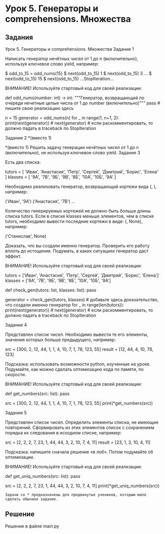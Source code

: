# Урок 5. Генераторы и comprehensions. Множества

## Задания
Урок 5. Генераторы и comprehensions. Множества
Задание 1

Написать генератор нечётных чисел от 1 до n (включительно), используя ключевое слово yield, например:

$ odd_to_15 = odd_nums(15)
$ next(odd_to_15)
1
$ next(odd_to_15)
3
...
$ next(odd_to_15)
15
$ next(odd_to_15)
...StopIteration...

ВНИМАНИЕ! Используйте стартовый код для своей реализации:

def odd_nums(number: int) -> int:
    """Генератор, возвращающий по очереди нечетные целые числа от 1 до number (включительно)"""
    pass  # пишите свою реализацию здесь
    

n = 15
generator = odd_nums(n)
for _ in range(1, n+1, 2):
    print(next(generator))
\# next(generator)  # если раскомментировать, то должно падать в traceback по StopIteration

Задание 2 *(вместо 1)

*(вместо 1) Решить задачу генерации нечётных чисел от 1 до n (включительно), не используя ключевое слово yield.
Задание 3

Есть два списка:

tutors = [
    'Иван', 'Анастасия', 'Петр', 'Сергей', 
    'Дмитрий', 'Борис', 'Елена'
]
klasses = [
    '9А', '7В', '9Б', '9В', '8Б', '10А', '10Б', '9А'
]

Необходимо реализовать генератор, возвращающий кортежи вида (<tutor>, <klass>), например:

('Иван', '9А')
('Анастасия', '7В')
...

Количество генерируемых кортежей не должно быть больше длины списка tutors. Если в списке klasses меньше элементов, чем в списке tutors, необходимо вывести последние кортежи в виде: (<tutor>, None), например:

('Станислав', None)

Доказать, что вы создали именно генератор. Проверить его работу вплоть до истощения. Подумать, в каких ситуациях генератор даст эффект.

ВНИМАНИЕ! Используйте стартовый код для своей реализации:

tutors = ['Иван', 'Анастасия', 'Петр', 'Сергей', 'Дмитрий', 'Борис', 'Елена']
klasses = ['9А', '7В', '9Б', '9В', '8Б', '10А', '10Б', '9А']


def check_gen(tutors: list, klasses: list):
    pass


generator = check_gen(tutors, klasses)
\# добавьте здесь доказательство, что создали именно генератор 
for _ in range(len(tutors)):
    print(next(generator))
\# next(generator)  # если раскомментировать, то должно падать в traceback по StopIteration

Задание 4

Представлен список чисел. Необходимо вывести те его элементы, значения которых больше предыдущего, например:

src = [300, 2, 12, 44, 1, 1, 4, 10, 7, 1, 78, 123, 55]
result = [12, 44, 4, 10, 78, 123]

Подсказка: использовать возможности python, изученные на уроке. Подумайте, как можно сделать оптимизацию кода по памяти, по скорости.

ВНИМАНИЕ! Используйте стартовый код для своей реализации:

def get_numbers(src: list):
    pass


src = [300, 2, 12, 44, 1, 1, 4, 10, 7, 1, 78, 123, 55]
print(*get_numbers(src))

Задание 5

Представлен список чисел. Определить элементы списка, не имеющие повторений. Сформировать из этих элементов список с сохранением порядка их следования в исходном списке, например:

src = [2, 2, 2, 7, 23, 1, 44, 44, 3, 2, 10, 7, 4, 11]
result = [23, 1, 3, 10, 4, 11]

Подсказка: напишите сначала решение «в лоб». Потом подумайте об оптимизации.

ВНИМАНИЕ! Используйте стартовый код для своей реализации:

def get_uniq_numbers(src: list):
    pass


src = [2, 2, 2, 7, 23, 1, 44, 44, 3, 2, 10, 7, 4, 11]
print(*get_uniq_numbers(src))

    Задачи со * предназначены для продвинутых учеников, которым мало сделать обычное задание.



## Решение

Решение в файле main.py
